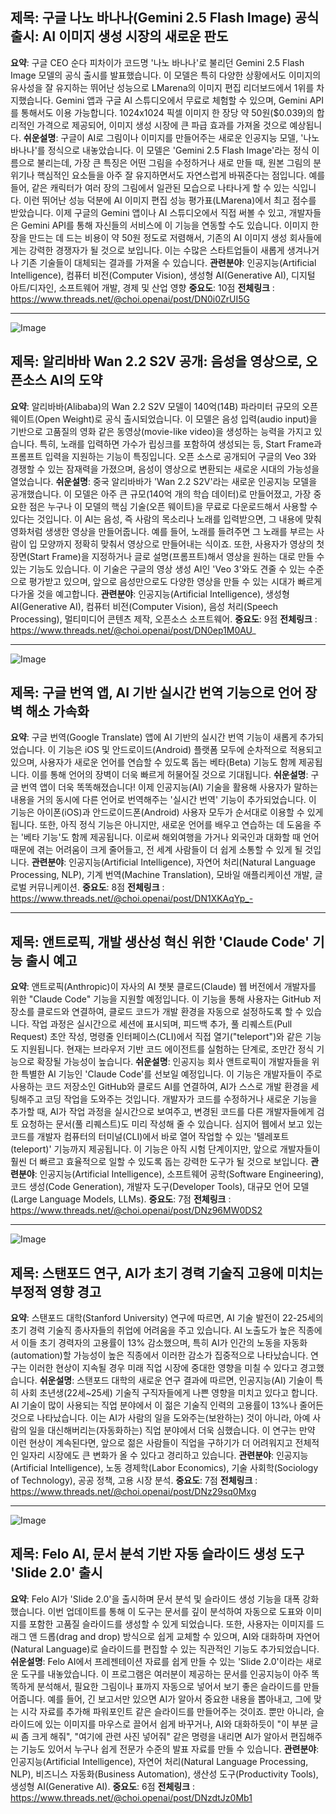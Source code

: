 ## 제목: 구글 나노 바나나(Gemini 2.5 Flash Image) 공식 출시: AI 이미지 생성 시장의 새로운 판도
**요약**: 구글 CEO 순다 피차이가 코드명 '나노 바나나'로 불리던 Gemini 2.5 Flash Image 모델의 공식 출시를 발표했습니다. 이 모델은 특히 다양한 상황에서도 이미지의 유사성을 잘 유지하는 뛰어난 성능으로 LMarena의 이미지 편집 리더보드에서 1위를 차지했습니다. Gemini 앱과 구글 AI 스튜디오에서 무료로 체험할 수 있으며, Gemini API를 통해서도 이용 가능합니다. 1024x1024 픽셀 이미지 한 장당 약 50원($0.039)의 합리적인 가격으로 제공되어, 이미지 생성 시장에 큰 파급 효과를 가져올 것으로 예상됩니다.
**쉬운설명**: 구글이 AI로 그림이나 이미지를 만들어주는 새로운 인공지능 모델, '나노 바나나'를 정식으로 내놓았습니다. 이 모델은 'Gemini 2.5 Flash Image'라는 정식 이름으로 불리는데, 가장 큰 특징은 어떤 그림을 수정하거나 새로 만들 때, 원본 그림의 분위기나 핵심적인 요소들을 아주 잘 유지하면서도 자연스럽게 바꿔준다는 점입니다. 예를 들어, 같은 캐릭터가 여러 장의 그림에서 일관된 모습으로 나타나게 할 수 있는 식입니다. 이런 뛰어난 성능 덕분에 AI 이미지 편집 성능 평가표(LMarena)에서 최고 점수를 받았습니다. 이제 구글의 Gemini 앱이나 AI 스튜디오에서 직접 써볼 수 있고, 개발자들은 Gemini API를 통해 자신들의 서비스에 이 기능을 연동할 수도 있습니다. 이미지 한 장을 만드는 데 드는 비용이 약 50원 정도로 저렴해서, 기존의 AI 이미지 생성 회사들에게는 강력한 경쟁자가 될 것으로 보입니다. 이는 수많은 스타트업들이 새롭게 생겨나거나 기존 기술들이 대체되는 결과를 가져올 수 있습니다.
**관련분야**: 인공지능(Artificial Intelligence), 컴퓨터 비전(Computer Vision), 생성형 AI(Generative AI), 디지털 아트/디자인, 소프트웨어 개발, 경제 및 산업 영향
**중요도**: 10점
**전체링크** :  https://www.threads.net/@choi.openai/post/DN0i0ZrUI5G

---

![Image](https://scontent-iad3-2.cdninstagram.com/v/t51.71878-15/536940639_4136033666716162_4946379873859297082_n.jpg?stp=dst-jpg_e35_tt6&_nc_cat=103&ccb=1-7&_nc_sid=18de74&_nc_ohc=yEkQO-H595EQ7kNvwFlol0Y&_nc_oc=Adm5TN-uFhvTaLlVgLQGoM8VvdFDxey1zqX_atqriyWGD8wauvm_fIYD0c9gGapO8tE&_nc_zt=23&_nc_ht=scontent-iad3-2.cdninstagram.com&edm=ACx9VUEEAAAA&_nc_gid=j6zvNZUh7kdUlgcNpLRKmg&oh=00_AfVpb0rbv7gChb_TByC5Q3ie_VAnru_tlXkA246r3G6_pA&oe=68B3F6FB)

## 제목: 알리바바 Wan 2.2 S2V 공개: 음성을 영상으로, 오픈소스 AI의 도약
**요약**: 알리바바(Alibaba)의 Wan 2.2 S2V 모델이 140억(14B) 파라미터 규모의 오픈 웨이트(Open Weight)로 공식 출시되었습니다. 이 모델은 음성 입력(audio input)을 기반으로 고품질의 영화 같은 동영상(movie-like video)을 생성하는 능력을 가지고 있습니다. 특히, 노래를 입력하면 가수가 립싱크를 포함하여 생성되는 등, Start Frame과 프롬프트 입력을 지원하는 기능이 특징입니다. 오픈 소스로 공개되어 구글의 Veo 3와 경쟁할 수 있는 잠재력을 가졌으며, 음성이 영상으로 변환되는 새로운 시대의 가능성을 열었습니다.
**쉬운설명**: 중국 알리바바가 'Wan 2.2 S2V'라는 새로운 인공지능 모델을 공개했습니다. 이 모델은 아주 큰 규모(140억 개의 학습 데이터)로 만들어졌고, 가장 중요한 점은 누구나 이 모델의 핵심 기술(오픈 웨이트)을 무료로 다운로드해서 사용할 수 있다는 것입니다. 이 AI는 음성, 즉 사람의 목소리나 노래를 입력받으면, 그 내용에 맞춰 영화처럼 생생한 영상을 만들어줍니다. 예를 들어, 노래를 들려주면 그 노래를 부르는 사람이 입 모양까지 정확히 맞춰서 영상으로 만들어내는 식이죠. 또한, 사용자가 영상의 첫 장면(Start Frame)을 지정하거나 글로 설명(프롬프트)해서 영상을 원하는 대로 만들 수 있는 기능도 있습니다. 이 기술은 구글의 영상 생성 AI인 'Veo 3'와도 견줄 수 있는 수준으로 평가받고 있으며, 앞으로 음성만으로도 다양한 영상을 만들 수 있는 시대가 빠르게 다가올 것을 예고합니다.
**관련분야**: 인공지능(Artificial Intelligence), 생성형 AI(Generative AI), 컴퓨터 비전(Computer Vision), 음성 처리(Speech Processing), 멀티미디어 콘텐츠 제작, 오픈소스 소프트웨어.
**중요도**: 9점
**전체링크** :  https://www.threads.net/@choi.openai/post/DN0ep1M0AU_

---

![Image](https://scontent-iad3-1.cdninstagram.com/v/t51.71878-15/539188049_1811744410227180_1382177031217766125_n.jpg?stp=dst-jpg_e35_tt6&_nc_cat=104&ccb=1-7&_nc_sid=18de74&_nc_ohc=4tY-CNBIBHcQ7kNvwGfRxu4&_nc_oc=AdkWHQu-aEwl9hQRkApo0Rv93SgxgHeF4_rYgvlaRYijHaxtlci0GZXFVPrBa01cC98&_nc_zt=23&_nc_ht=scontent-iad3-1.cdninstagram.com&edm=ACx9VUEEAAAA&_nc_gid=j6zvNZUh7kdUlgcNpLRKmg&oh=00_AfWWFywXJHMlRWSz0IxXfpQbUyrN2Zy7Qbmmx6SRACM1Qw&oe=68B41537)

## 제목: 구글 번역 앱, AI 기반 실시간 번역 기능으로 언어 장벽 해소 가속화
**요약**: 구글 번역(Google Translate) 앱에 AI 기반의 실시간 번역 기능이 새롭게 추가되었습니다. 이 기능은 iOS 및 안드로이드(Android) 플랫폼 모두에 순차적으로 적용되고 있으며, 사용자가 새로운 언어를 연습할 수 있도록 돕는 베타(Beta) 기능도 함께 제공됩니다. 이를 통해 언어의 장벽이 더욱 빠르게 허물어질 것으로 기대됩니다.
**쉬운설명**: 구글 번역 앱이 더욱 똑똑해졌습니다! 이제 인공지능(AI) 기술을 활용해 사용자가 말하는 내용을 거의 동시에 다른 언어로 번역해주는 '실시간 번역' 기능이 추가되었습니다. 이 기능은 아이폰(iOS)과 안드로이드폰(Android) 사용자 모두가 순서대로 이용할 수 있게 됩니다. 또한, 아직 정식 기능은 아니지만, 새로운 언어를 배우고 연습하는 데 도움을 주는 '베타 기능'도 함께 제공됩니다. 이로써 해외여행을 가거나 외국인과 대화할 때 언어 때문에 겪는 어려움이 크게 줄어들고, 전 세계 사람들이 더 쉽게 소통할 수 있게 될 것입니다.
**관련분야**: 인공지능(Artificial Intelligence), 자연어 처리(Natural Language Processing, NLP), 기계 번역(Machine Translation), 모바일 애플리케이션 개발, 글로벌 커뮤니케이션.
**중요도**: 8점
**전체링크** :  https://www.threads.net/@choi.openai/post/DN1XKAqYp_-

---

## 제목: 앤트로픽, 개발 생산성 혁신 위한 'Claude Code' 기능 출시 예고
**요약**: 앤트로픽(Anthropic)이 자사의 AI 챗봇 클로드(Claude) 웹 버전에서 개발자를 위한 "Claude Code" 기능을 지원할 예정입니다. 이 기능을 통해 사용자는 GitHub 저장소를 클로드와 연결하여, 클로드 코드가 개발 환경을 자동으로 설정하도록 할 수 있습니다. 작업 과정은 실시간으로 세션에 표시되며, 피드백 추가, 풀 리퀘스트(Pull Request) 초안 작성, 명령줄 인터페이스(CLI)에서 직접 열기("teleport")와 같은 기능도 지원됩니다. 현재는 브라우저 기반 코드 에이전트를 실험하는 단계로, 조만간 정식 기능으로 확장될 가능성이 높습니다.
**쉬운설명**: 인공지능 회사 앤트로픽이 개발자들을 위한 특별한 AI 기능인 'Claude Code'를 선보일 예정입니다. 이 기능은 개발자들이 주로 사용하는 코드 저장소인 GitHub와 클로드 AI를 연결하여, AI가 스스로 개발 환경을 세팅해주고 코딩 작업을 도와주는 것입니다. 개발자가 코드를 수정하거나 새로운 기능을 추가할 때, AI가 작업 과정을 실시간으로 보여주고, 변경된 코드를 다른 개발자들에게 검토 요청하는 문서(풀 리퀘스트)도 미리 작성해 줄 수 있습니다. 심지어 웹에서 보고 있는 코드를 개발자 컴퓨터의 터미널(CLI)에서 바로 열어 작업할 수 있는 '텔레포트(teleport)' 기능까지 제공됩니다. 이 기능은 아직 시험 단계이지만, 앞으로 개발자들이 훨씬 더 빠르고 효율적으로 일할 수 있도록 돕는 강력한 도구가 될 것으로 보입니다.
**관련분야**: 인공지능(Artificial Intelligence), 소프트웨어 공학(Software Engineering), 코드 생성(Code Generation), 개발자 도구(Developer Tools), 대규모 언어 모델(Large Language Models, LLMs).
**중요도**: 7점
**전체링크** :  https://www.threads.net/@choi.openai/post/DNz96MW0DS2

---

![Image](https://scontent-iad3-1.cdninstagram.com/v/t51.82787-15/539768384_17921398749112832_6022475252963510852_n.jpg?stp=dst-jpg_e35_tt6&_nc_cat=108&ccb=1-7&_nc_sid=18de74&_nc_ohc=Ls4D8zSW7KIQ7kNvwGaWS58&_nc_oc=AdkUb1BIscHLHtjJZ5THR7vme-g6psmfpLrSXI_e_K5fPQVTP_5Hm55I-rZhbrKl3UI&_nc_zt=23&_nc_ht=scontent-iad3-1.cdninstagram.com&edm=ACx9VUEEAAAA&_nc_gid=j6zvNZUh7kdUlgcNpLRKmg&oh=00_AfXbB81N3bxAfHd2IA4ouxgDjoDdvQV2C3GWqeGRwuTqXg&oe=68B3FB13)

## 제목: 스탠포드 연구, AI가 초기 경력 기술직 고용에 미치는 부정적 영향 경고
**요약**: 스탠포드 대학(Stanford University) 연구에 따르면, AI 기술 발전이 22-25세의 초기 경력 기술직 종사자들의 취업에 어려움을 주고 있습니다. AI 노출도가 높은 직종에서 이들 초기 경력자의 고용률이 13% 감소했으며, 특히 AI가 인간의 노동을 자동화(automation)할 가능성이 높은 직종에서 이러한 감소가 집중적으로 나타났습니다. 연구는 이러한 현상이 지속될 경우 미래 직업 시장에 중대한 영향을 미칠 수 있다고 경고했습니다.
**쉬운설명**: 스탠포드 대학의 새로운 연구 결과에 따르면, 인공지능(AI) 기술이 특히 사회 초년생(22세~25세) 기술직 구직자들에게 나쁜 영향을 미치고 있다고 합니다. AI 기술이 많이 사용되는 직업 분야에서 이 젊은 기술직 인력의 고용률이 13%나 줄어든 것으로 나타났습니다. 이는 AI가 사람의 일을 도와주는(보완하는) 것이 아니라, 아예 사람의 일을 대신해버리는(자동화하는) 직업 분야에서 더욱 심했습니다. 이 연구는 만약 이런 현상이 계속된다면, 앞으로 젊은 사람들이 직업을 구하기가 더 어려워지고 전체적인 일자리 시장에도 큰 변화가 올 수 있다고 경리하고 있습니다.
**관련분야**: 인공지능(Artificial Intelligence), 노동 경제학(Labor Economics), 기술 사회학(Sociology of Technology), 공공 정책, 고용 시장 분석.
**중요도**: 7점
**전체링크** :  https://www.threads.net/@choi.openai/post/DNz29sq0Mxg

---

![Image](https://scontent-iad3-1.cdninstagram.com/v/t51.71878-15/539091174_3774858965991723_328474096668183132_n.jpg?stp=dst-jpg_e35_tt6&_nc_cat=101&ccb=1-7&_nc_sid=18de74&_nc_ohc=4beaMzQJcNYQ7kNvwHqj86O&_nc_oc=AdkiTpoM_yvyNDB43okMEonwKP-wk16dg-vd9AVPL45yXfX7ynSnP5wvd4PBXwyf2qQ&_nc_zt=23&_nc_ht=scontent-iad3-1.cdninstagram.com&edm=ACx9VUEEAAAA&_nc_gid=j6zvNZUh7kdUlgcNpLRKmg&oh=00_AfUJE2XOuGimPMvFuuiRRpDahLPnAvK2nuq33-xk54i7Og&oe=68B3ED7C)

## 제목: Felo AI, 문서 분석 기반 자동 슬라이드 생성 도구 'Slide 2.0' 출시
**요약**: Felo AI가 'Slide 2.0'을 출시하며 문서 분석 및 슬라이드 생성 기능을 대폭 강화했습니다. 이번 업데이트를 통해 이 도구는 문서를 깊이 분석하여 자동으로 도표와 이미지를 포함한 고품질 슬라이드를 생성할 수 있게 되었습니다. 또한, 사용자는 이미지를 드래그 앤 드롭(drag and drop) 방식으로 쉽게 교체할 수 있으며, AI와 대화하며 자연어(Natural Language)로 슬라이드를 편집할 수 있는 직관적인 기능도 추가되었습니다.
**쉬운설명**: Felo AI에서 프레젠테이션 자료를 쉽게 만들 수 있는 'Slide 2.0'이라는 새로운 도구를 내놓았습니다. 이 프로그램은 여러분이 제공하는 문서를 인공지능이 아주 똑똑하게 분석해서, 필요한 그림이나 표까지 자동으로 넣어서 보기 좋은 슬라이드를 만들어줍니다. 예를 들어, 긴 보고서만 있으면 AI가 알아서 중요한 내용을 뽑아내고, 그에 맞는 시각 자료를 추가해 파워포인트 같은 슬라이드를 만들어주는 것이죠. 뿐만 아니라, 슬라이드에 있는 이미지를 마우스로 끌어서 쉽게 바꾸거나, AI와 대화하듯이 "이 부분 글씨 좀 크게 해줘", "여기에 관련 사진 넣어줘" 같은 명령을 내리면 AI가 알아서 편집해주는 기능도 있어서 누구나 쉽게 전문가 수준의 발표 자료를 만들 수 있습니다.
**관련분야**: 인공지능(Artificial Intelligence), 자연어 처리(Natural Language Processing, NLP), 비즈니스 자동화(Business Automation), 생산성 도구(Productivity Tools), 생성형 AI(Generative AI).
**중요도**: 6점
**전체링크** :  https://www.threads.net/@choi.openai/post/DNzdtJz0Mb1